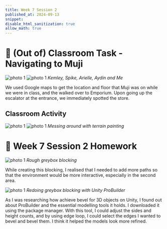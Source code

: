 ```yaml
---
title: Week 7 Session 2
published_at: 2024-09-13
snippet: 
disable_html_sanitization: true
allow_math: true
---
```


# :page_with_curl: (Out of) Classroom Task - Navigating to Muji

![photo 1](photos/34.jpg)
![photo 1](photos/35.jpg)
*Kemley, Spike, Arielle, Aydin and Me*

We used Google maps to get the location and floor that Muji was on while we were in class, and the walked over to Emporium. Upon going up the escalator at the entrance, we immediately spotted the store.

## Classroom Activity

![photo 1](photos/36.png)
![photo 1](photos/37.png)
*Messing around with terrain painting*

# :page_with_curl: Week 7 Session 2 Homework 

![photo 1](photos/45.png)
*Rough greybox blocking*

While creating this blocking, I realised that I needed to add more paths so that the environment would be more interactive, especially in the second area.

![photo 1](photos/46.png)
*Redoing greybox blocking with Unity ProBuilder*

As I was researching how achieve bevel for 3D objects on Unity, I found out about ProBuilder and the essential modelling tools it holds. I downloaded it using the package manager. With this tool, I could adjust the sides and height counts, and by using edge loop, I could select the edges I wanted to bevel and bevel them. I think it helped the models look more refined.


